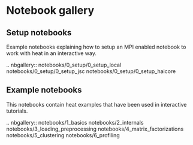 # Notebook gallery

## Setup notebooks

Example notebooks explaining how to setup an MPI enabled notebook to work with heat in an interactive way.

.. nbgallery::
    notebooks/0_setup/0_setup_local
    notebooks/0_setup/0_setup_jsc
    notebooks/0_setup/0_setup_haicore

## Example notebooks

This notebooks contain heat examples that have been used in interactive tutorials.

.. nbgallery::
    notebooks/1_basics
    notebooks/2_internals
    notebooks/3_loading_preprocessing
    notebooks/4_matrix_factorizations
    notebooks/5_clustering
    notebooks/6_profiling
